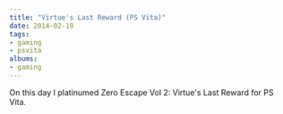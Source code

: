 ```yaml
---
title: "Virtue's Last Reward (PS Vita)"
date: 2014-02-10
tags:
- gaming
- psvita
albums:
- gaming
---
```


On this day I platinumed Zero Escape Vol 2: Virtue's Last Reward for PS Vita.